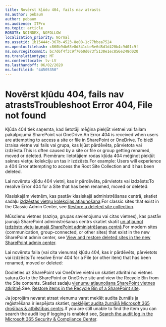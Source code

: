 ```yaml
---
title: Novērst kļūdu 404, fails nav atrasts
ms.author: pebaum
author: pebaum
ms.audience: ITPro
ms.topic: article
ROBOTS: NOINDEX, NOFOLLOW
localization_priority: Normal
ms.assetid: 1b15444c-367b-4523-8e08-1c77bbea7524
ms.openlocfilehash: c860b9db63e8d341cbe5e6d8d1d420b4c9d01c9f
ms.sourcegitcommit: bc7d6f4f3c9f7060d073f5130e1ec856e248d020
ms.translationtype: MT
ms.contentlocale: lv-LV
ms.lasthandoff: 06/02/2020
ms.locfileid: "44505350"
---
```

# <a name="troubleshoot-error-404-file-not-found"></a><span data-ttu-id="b4767-102">Novērst kļūdu 404, fails nav atrasts</span><span class="sxs-lookup"><span data-stu-id="b4767-102">Troubleshoot Error 404, File not found</span></span>

<span data-ttu-id="b4767-103">Kļūda 404 tiek saņemta, kad lietotāji mēģina piekļūt vietnei vai failam pakalpojumā SharePoint vai OneDrive.</span><span class="sxs-lookup"><span data-stu-id="b4767-103">An Error 404 is received when users are attempting to access a site or file in SharePoint or OneDrive.</span></span> <span data-ttu-id="b4767-104">To bieži izraisa vietne vai fails vai grupa, kas kļūst pārdēvēta, pārvietota vai izdzēsta.</span><span class="sxs-lookup"><span data-stu-id="b4767-104">This is often caused by a site or file or group getting renamed, moved or deleted.</span></span> <span data-ttu-id="b4767-105">Piemēram: lietotājiem rodas kļūda 404 mēģinot piekļūt saknes vietņu kolekciju un tas ir izdzēsts.</span><span class="sxs-lookup"><span data-stu-id="b4767-105">For example: Users will experience a 404 Error attempting to access the Root Site Collection and it has been deleted.</span></span>

<span data-ttu-id="b4767-106">Lai novērstu kļūdu 404 vietni, kas ir pārdēvēta, pārvietots vai izdzēsts:</span><span class="sxs-lookup"><span data-stu-id="b4767-106">To resolve Error 404 for a Site that has been renamed, moved or deleted:</span></span>

<span data-ttu-id="b4767-107">Klasiskajām vietnēm, kas pastāv klasiskajā administrēšanas centrā, skatiet sadaļu [izdzēstas vietņu kolekcijas atjaunošana](https://docs.microsoft.com/sharepoint/restore-deleted-site-collection).</span><span class="sxs-lookup"><span data-stu-id="b4767-107">For classic sites that exist in the Classic Admin Center, see [Restore a deleted site collection](https://docs.microsoft.com/sharepoint/restore-deleted-site-collection).</span></span>

<span data-ttu-id="b4767-108">Mūsdienu vietnes (saziņa, grupas savienojumu vai citas vietnes), kas pastāv jaunajā SharePoint administrēšanas centrs skatiet skatīt [un atjaunot izdzēsto vietu jaunajā SharePoint administrēšanas centrā](https://docs.microsoft.com/sharepoint/restore-deleted-site-collection).</span><span class="sxs-lookup"><span data-stu-id="b4767-108">For modern sites (communication, group-connected, or other sites) that exist in the new SharePoint admin center, see [View and restore deleted sites in the new SharePoint admin center](https://docs.microsoft.com/sharepoint/restore-deleted-site-collection).</span></span>

<span data-ttu-id="b4767-109">Lai novērstu faila (vai cita vienuma) kļūdu 404, kas ir pārdēvēts, pārvietots vai izdzēsts:</span><span class="sxs-lookup"><span data-stu-id="b4767-109">To resolve Error 404 for a File (or other item) that has been renamed, moved or deleted:</span></span>

<span data-ttu-id="b4767-110">Dodieties uz SharePoint vai OneDrive vietni un skatiet atkritni no vietnes satura.</span><span class="sxs-lookup"><span data-stu-id="b4767-110">Go to the SharePoint or OneDrive site and view the Recycle Bin from the Site contents.</span></span> <span data-ttu-id="b4767-111">Skatiet sadaļu [vienumu atjaunošana SharePoint vietnes atkritnē](https://support.office.com/article/Restore-items-in-the-Recycle-Bin-of-a-SharePoint-site-6df466b6-55f2-4898-8d6e-c0dff851a0be#ID0EAADAAA=Online).</span><span class="sxs-lookup"><span data-stu-id="b4767-111">See, [Restore items in the Recycle Bin of a SharePoint site](https://support.office.com/article/Restore-items-in-the-Recycle-Bin-of-a-SharePoint-site-6df466b6-55f2-4898-8d6e-c0dff851a0be#ID0EAADAAA=Online).</span></span>

<span data-ttu-id="b4767-112">Ja joprojām nevarat atrast vienumu varat meklēt audita žurnāls ja reģistrēšana ir iespējota skatiet, [meklējiet audita žurnālā Microsoft 365 drošības & atbilstības centrs](https://docs.microsoft.com/microsoft-365/compliance/search-the-audit-log-in-security-and-compliance).</span><span class="sxs-lookup"><span data-stu-id="b4767-112">If you are still unable to find the item you can search the audit log if logging is enabled see, [Search the audit log in the Microsoft 365 Security & Compliance Center](https://docs.microsoft.com/microsoft-365/compliance/search-the-audit-log-in-security-and-compliance).</span></span>
